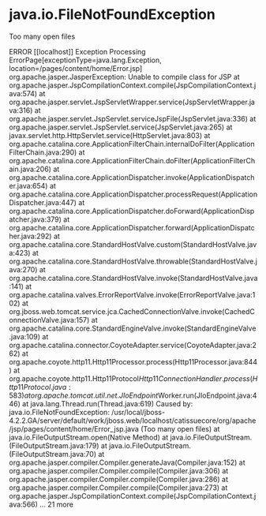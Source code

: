 java.io.FileNotFoundException
=============================

Too many open files

  ERROR [[localhost]] Exception Processing ErrorPage[exceptionType=java.lang.Exception, location=/pages/content/home/Error.jsp]
    org.apache.jasper.JasperException: Unable to compile class for JSP
    at org.apache.jasper.JspCompilationContext.compile(JspCompilationContext.java:574)
    at org.apache.jasper.servlet.JspServletWrapper.service(JspServletWrapper.java:316)
    at org.apache.jasper.servlet.JspServlet.serviceJspFile(JspServlet.java:336)
    at org.apache.jasper.servlet.JspServlet.service(JspServlet.java:265)
    at javax.servlet.http.HttpServlet.service(HttpServlet.java:803)
    at org.apache.catalina.core.ApplicationFilterChain.internalDoFilter(ApplicationFilterChain.java:290)
    at org.apache.catalina.core.ApplicationFilterChain.doFilter(ApplicationFilterChain.java:206)
    at org.apache.catalina.core.ApplicationDispatcher.invoke(ApplicationDispatcher.java:654)
    at org.apache.catalina.core.ApplicationDispatcher.processRequest(ApplicationDispatcher.java:447)
    at org.apache.catalina.core.ApplicationDispatcher.doForward(ApplicationDispatcher.java:379)
    at org.apache.catalina.core.ApplicationDispatcher.forward(ApplicationDispatcher.java:292)
    at org.apache.catalina.core.StandardHostValve.custom(StandardHostValve.java:423)
    at org.apache.catalina.core.StandardHostValve.throwable(StandardHostValve.java:270)
    at org.apache.catalina.core.StandardHostValve.invoke(StandardHostValve.java:141)
    at org.apache.catalina.valves.ErrorReportValve.invoke(ErrorReportValve.java:102)
    at org.jboss.web.tomcat.service.jca.CachedConnectionValve.invoke(CachedConnectionValve.java:157)
    at org.apache.catalina.core.StandardEngineValve.invoke(StandardEngineValve.java:109)
    at org.apache.catalina.connector.CoyoteAdapter.service(CoyoteAdapter.java:262)
    at org.apache.coyote.http11.Http11Processor.process(Http11Processor.java:844)
    at org.apache.coyote.http11.Http11Protocol$Http11ConnectionHandler.process(Http11Protocol.java:583)
    at org.apache.tomcat.util.net.JIoEndpoint$Worker.run(JIoEndpoint.java:446)
    at java.lang.Thread.run(Thread.java:619)
    Caused by: java.io.FileNotFoundException: /usr/local/jboss-4.2.2.GA/server/default/work/jboss.web/localhost/catissuecore/org/apache/jsp/pages/content/home/Error_jsp.java (Too many open files)
    at java.io.FileOutputStream.open(Native Method)
    at java.io.FileOutputStream.<init>(FileOutputStream.java:179)
    at java.io.FileOutputStream.<init>(FileOutputStream.java:70)
    at org.apache.jasper.compiler.Compiler.generateJava(Compiler.java:152)
    at org.apache.jasper.compiler.Compiler.compile(Compiler.java:306)
    at org.apache.jasper.compiler.Compiler.compile(Compiler.java:286)
    at org.apache.jasper.compiler.Compiler.compile(Compiler.java:273)
    at org.apache.jasper.JspCompilationContext.compile(JspCompilationContext.java:566)
    ... 21 more
